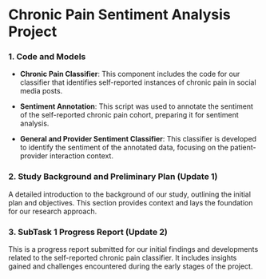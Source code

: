 # Chronic Pain Sentiment Analysis Project

### 1. Code and Models

- **Chronic Pain Classifier**: This component includes the code for our classifier that identifies self-reported instances of chronic pain in social media posts.
  
- **Sentiment Annotation**: This script was used to annotate the sentiment of the self-reported chronic pain cohort, preparing it for sentiment analysis.
  
- **General and Provider Sentiment Classifier**: This classifier is developed to identify the sentiment of the annotated data, focusing on the patient-provider interaction context.

### 2. Study Background and Preliminary Plan (Update 1)

A detailed introduction to the background of our study, outlining the initial plan and objectives. This section provides context and lays the foundation for our research approach.

### 3. SubTask 1 Progress Report (Update 2)

This is a progress report submitted for our initial findings and developments related to the self-reported chronic pain classifier. It includes insights gained and challenges encountered during the early stages of the project.

